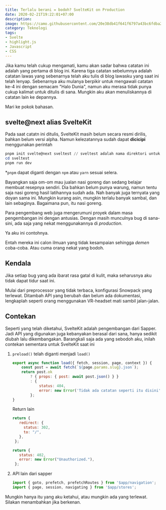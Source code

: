 ```yaml
---
title: Terlalu berani = bodoh? SvelteKit on Production
date: 2020-02-21T19:22:01+07:00
description: 
image: https://camo.githubusercontent.com/20e38db41f641f6797a43bc6fdba2169df8ceb0cf439170a94ff3fef66ee90b2/68747470733a2f2f6c61726176656c2e636f6d2f6173736574732f696d672f636f6d706f6e656e74732f6c6f676f2d76616c65742e737667
category: Teknologi
tags:
- Svelte
- highlight.js
- Javascript
- CSS
---
```


Jika kamu telah cukup mengamati, kamu akan sadar bahwa catatan ini adalah yang pertama di blog ini. Karena tiga catatan sebelumnya adalah catatan lawas yang sebenarnya telah aku tulis di blog lawasku yang saat ini telah lenyap. Sebenarnya aku mulanya berpikir untuk mengawali catatan ke-4 ini dengan semacam "Halo Dunia", namun aku merasa tidak punya cukup kalimat untuk ditulis di sana. Mungkin aku akan menuliskannya di catatan lain ke depannya.

Mari ke pokok bahasan.

## svelte@next alias SvelteKit

Pada saat catatn ini ditulis, SvelteKit masih belum secara resmi dirilis, bahkan belum versi alpha. Namun kelezatannya sudah dapat **dicicipi** menggunakan perintah

```powershell
pnpm init svelte@next sveltest // sveltest adalah nama direktori untuk mencicipi sveltekit ini
cd sveltest
pnpm run dev 
```

*`pnpm` dapat diganti dengan `npm` atau `yarn` sesuai selera.

Bayangkan saja om-om mau jualan nasi goreng dan sedang belajar membuat resepnya sendiri. Dia bahkan belum punya warung, namun tentu saja nasi goreng hasil latihannya sudah ada. Nah banyak juga ternyata yang doyan sama ini. Mungkin kurang asin, mungkin terlalu banyak sambal, dan lain sebaginya. Bagaimana pun, itu nasi goreng.

Para pengembang web juga mengerumuni proyek dalam masa pengembangan ini dengan antusias. Dengan masih munculnya bug di sana-sini, ada saja yang nekat menggunakannya di *production*. 

Ya aku ini contohnya.

Entah mereka ini calon ilmuan yang tidak kesampaian sehingga *demen* coba-coba. Atau cuma orang nekat yang bodoh.

## Kendala

Jika setiap bug yang ada ibarat rasa gatal di kulit, maka seharusnya aku tidak dapat tidur saat ini.

Mulai dari preprocessor yang tidak terbaca, konfigurasi Snowpack yang terlewat. Ditambah API yang berubah dan belum ada dokumentasi, lengkaplah seperti orang menggunakan VR-headset mati sambil jalan-jalan.

## Contekan

Seperti yang telah diketahui, SvelteKit adalah pengembangan dari Sapper. Jadi API yang digunakan juga kebanyakan berasal dari sana, hanya sedikit diubah lalu dikembangakan. Barangkali saja ada yang sebodoh aku, inilah contekan sementara untuk SvelteKit saat ini

1. `preload()` telah diganti menjadi `load()`
    ```js
    export async function load({ fetch, session, page, context }) {
        const post = await fetch(`${page.params.slug}.json`);
        return post.ok
            ? { props: { post: await post.json() } }
            : {
                status: 404,
                error: new Error('Tidak ada catatan seperti itu disini'),
            };
    }
    ```
   
   Return lain
   
   ```js
   return {
      redirect: {
        status: 302,
        to: "/",
      },
    };
   
   return {
      status: 402,
      error: new Error("Unauthorized."),
    };
   ```
   
2. API lain dari sapper
   ```js
   import { goto, prefetch, prefetchRoutes } from '$app/navigation';
   import { page, session, navigating } from '$app/stores';
   ```
   
Mungkin hanya itu yang aku ketahui, atau mungkin ada yang terlewat. Silakan menambahkan jika berkenan.